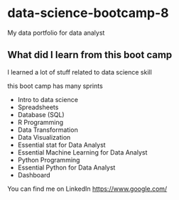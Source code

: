 # data-science-bootcamp-8
My data portfolio for data analyst

## What did I learn from this boot camp

I learned a lot of stuff related to data science skill

this boot camp has many sprints

- Intro to data science
- Spreadsheets
- Database (SQL)
- R Programming
-  Data Transformation
-  Data Visualization
-  Essential stat for Data Analyst
-  Essential Machine Learning for Data Analyst
-  Python Programming
-  Essential Python for Data Analyst
-  Dashboard

You can find me on LinkedIn https://www.google.com/
